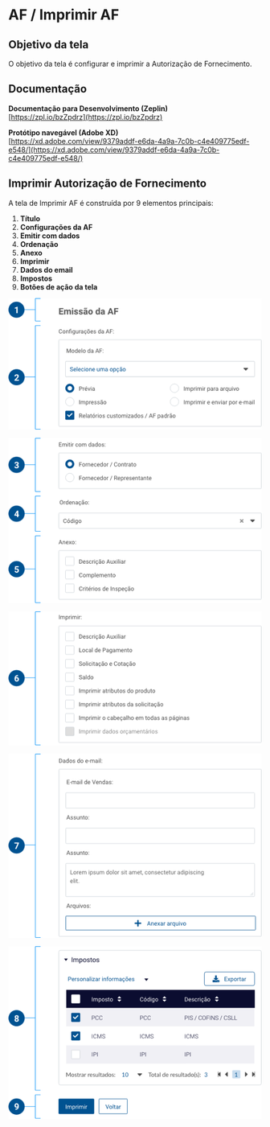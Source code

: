 # AF / Imprimir AF

## Objetivo da tela

O objetivo da tela é configurar e imprimir a Autorização de Fornecimento.

## Documentação

**Documentação para Desenvolvimento (Zeplin)**\
[https://zpl.io/bzZpdrz](https://zpl.io/bzZpdrz)

**Protótipo navegável (Adobe XD)**\
[https://xd.adobe.com/view/9379addf-e6da-4a9a-7c0b-c4e409775edf-e548/](https://xd.adobe.com/view/9379addf-e6da-4a9a-7c0b-c4e409775edf-e548/)

## Imprimir Autorização de Fornecimento

A tela de Imprimir AF é construída por 9 elementos principais:

1. **Título**
2. **Configurações da AF**
3. **Emitir com dados**
4. **Ordenação**
5. **Anexo**
6. **Imprimir**
7. **Dados do email**
8. **Impostos**
9. **Botões de ação da tela**

![](<../../.gitbook/assets/image (882).png>)

![](<../../.gitbook/assets/image (860).png>)

![](<../../.gitbook/assets/image (842).png>)

![](<../../.gitbook/assets/image (786).png>)

![](<../../.gitbook/assets/image (737).png>)

